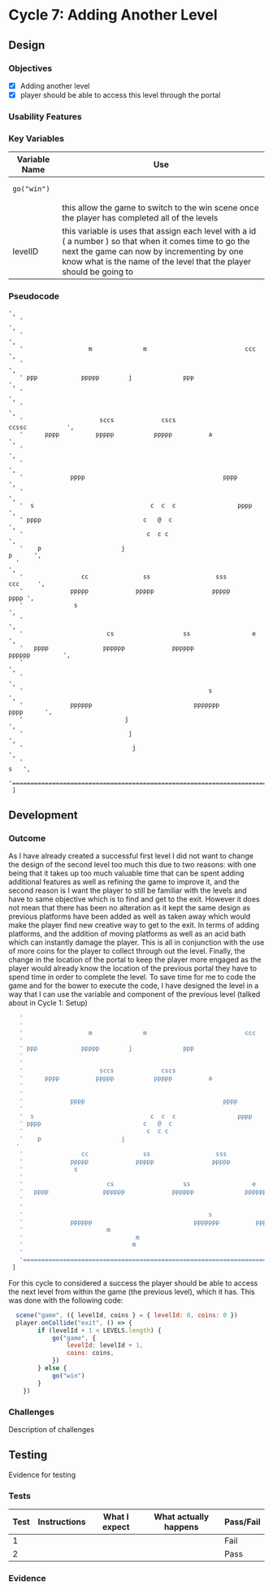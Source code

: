 # Cycle 7: Adding Another Level

##

## Design

### Objectives



* [x] Adding another level
* [x] player should be able to access this level through the portal

### Usability Features

&#x20;&#x20;

### Key Variables

| Variable Name                      | Use                                                                                                                                                                                                                            |
| ---------------------------------- | ------------------------------------------------------------------------------------------------------------------------------------------------------------------------------------------------------------------------------ |
| <pre><code>go("win")
</code></pre> | this allow the game to switch to the win scene once the player has completed all of the levels                                                                                                                                 |
|  levelID                           | this variable is uses that assign each level with a id  ( a number ) so that when it comes time to go the next the  game can now by incrementing by one know what is the name of the level that the player should be going to  |

### Pseudocode

&#x20;&#x20;

```
',
   '                                                                            ',
   '                                                                             ',
   '                  m              m                           ccc                 ',
   '                                                                             ',
   ' ppp            ppppp        j              ppp                               ',
   '                                                                             ',
   '                                                                             ',
   '                     sccs             cscs                         ccssc           ',
   '      pppp          ppppp           ppppp          a                             ',
   '                                                                             ',
   '                                                                             ',
   '             pppp                                      pppp                          ',
   '                                                                             ',
   '  s                                c  c  c                 pppp                   ',
   ' pppp                            c   @  c                             ',
   '                                  c  c c                                    ',
   '    p                      j                                             p      ',
  '                                                                              ',
   '                cc               ss                  sss                ccc     ',
   '             ppppp             ppppp                ppppp              pppp ',
   '              s                                                               ',
   '                                                                              ',
   '                       cs                   ss                 e                 ',
   '   pppp               pppppp             pppppp              pppppp         ',
   '                                                                              ',
   '                                                                             ',
   '                                                   s                          ',
   '             pppppp                            ppppppp          pppp      ',
   '                            j                                                 ',
   '                             j                                              ',
   '                              j                                               ',
   '                                                                     s   ',
   '============================================================================',
 ]

```

## Development

### Outcome

As I have already created a successful first level I did not want to change the design of the second level too much this due to two reasons: with one being that it takes up too much valuable time that can be spent adding additional features as well as refining the game to improve it, and the second reason is I want the player to still be familiar with the levels and have to same objective which is to find and get to the exit. However it does not mean that there has been no alteration as it kept the same design as previous platforms have been added as well as taken away which would make the player find new creative way to get to the exit. In terms of adding platforms, and the addition of moving platforms as well as an acid bath which can instantly damage the player. This is all in   conjunction with the use of more coins for the player to collect through out the level. Finally, the change in the location of the portal to keep the player more engaged as the player would already know the location of the previous portal they have to spend time in order to complete the level. To save time for me to code the game and for the bower to execute the code, I have designed the  level in a way that I can use the variable and component of the previous level (talked about in Cycle 1: Setup)&#x20;

```javascript
   '                                                                            ',
   '                                                                             ',
   '                  m              m                           ccc                 ',
   '                                                                             ',
   ' ppp            ppppp        j              ppp                               ',
   '                                                                             ',
   '                                                                             ',
   '                     sccs             cscs                         ccssc           ',
   '      pppp          ppppp           ppppp          a                             ',
   '                                                                             ',
   '                                                                             ',
   '             pppp                                      pppp                          ',
   '                                                                             ',
   '  s                                c  c  c                 pppp                   ',
   ' pppp                            c   @  c                             ',
   '                                  c  c c                                    ',
   '    p                      j                                             p      ',
  '                                                                              ',
   '                cc               ss                  sss                ccc     ',
   '             ppppp             ppppp                ppppp              pppp ',
   '              s                                                               ',
   '                                                                              ',
   '                       cs                   ss                 e                 ',
   '   pppp               pppppp             pppppp              pppppp         ',
   '                                                                              ',
   '                                                                             ',
   '                                                   s                          ',
   '             pppppp                            ppppppp          pppp      ',
   '                       m                                                      ',
   '                               m                                              ',
   '                              m                                               ',
   '                                                                     s   ',
   '============================================================================',
 ]
```



For this cycle to considered a success the player should be able to access the next level from within the game (the previous level), which it has. This was done with the following code:&#x20;

```javascript
  scene("game", ({ levelId, coins } = { levelId: 0, coins: 0 })	
  player.onCollide("exit", () => {
		if (levelId + 1 < LEVELS.length) {
			go("game", {
				levelId: levelId + 1,
				coins: coins,
			})
		} else {
			go("win")
		}
	})
```

### Challenges

Description of challenges

## Testing

Evidence for testing

### Tests

| Test | Instructions | What I expect | What actually happens | Pass/Fail |
| ---- | ------------ | ------------- | --------------------- | --------- |
| 1    |              |               |                       | Fail      |
| 2    |              |               |                       | Pass      |

### Evidence
